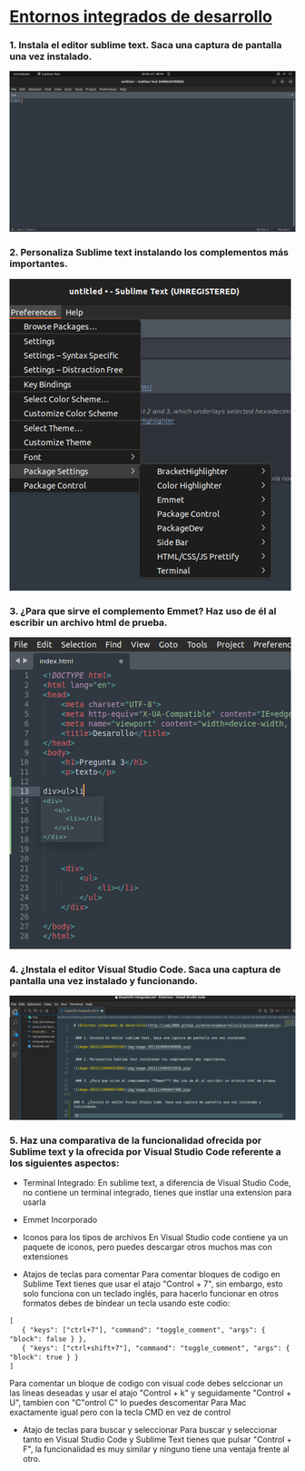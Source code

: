 # [Entornos integrados de desarrollo](http://jamj2000.github.io/entornosdesarrollo/2/actividades#indice)

 ### 1. Instala el editor sublime text. Saca una captura de pantalla una vez instalado.

![image-20221124094453118](img/image-20221020084509606.png)

 ### 2. Personaliza Sublime text instalando los complementos más importantes. 

![image-20221124094553836](img/image-20221124094553836.png)

 ### 3. ¿Para que sirve el complemento **Emmet**? Haz uso de él al escribir un archivo html de prueba.

![image-20221124094647400](img/image-20221124094647400.png)

### 4. ¿Instala el editor Visual Studio Code. Saca una captura de pantalla una vez instalado y funcionando.

![image-20221124095413781](img/image-20221124095413781.png) 

### 5. Haz una comparativa de la funcionalidad ofrecida por Sublime text y la ofrecida por Visual Studio Code referente a los siguientes aspectos:

- Terminal Integrado:
En sublime text, a diferencia de Visual Studio Code, no contiene un terminal integrado, tienes que instlar una extension para usarla

- Emmet Incorporado

- Iconos para los tipos de archivos
En Visual Studio code contiene ya un paquete de iconos, pero puedes descargar otros muchos mas con extensiones

- Atajos de teclas para comentar
Para comentar bloques de codigo en Sublime Text tienes que usar el atajo "Control + 7", sin embargo, esto solo funciona con un teclado inglés, para hacerlo funcionar en otros formatos debes de bindear un tecla usando este codio:
``` 
[
   { "keys": ["ctrl+7"], "command": "toggle_comment", "args": { "block": false } },
   { "keys": ["ctrl+shift+7"], "command": "toggle_comment", "args": { "block": true } }
]
``` 
Para comentar un bloque de codigo con visual code debes selccionar un las lineas deseadas y usar el atajo "Control + k" y seguidamente "Control + U", tambien con "C"ontrol C" lo puedes descomentar
Para Mac exactamente igual pero con la tecla CMD en vez de control

- Atajo de teclas para buscar y seleccionar
Para buscar y seleccionar tanto en Visual Studio Code y Sublime Text tienes que pulsar "Control + F", la funcionalidad es muy similar y ninguno tiene una ventaja frente al otro.